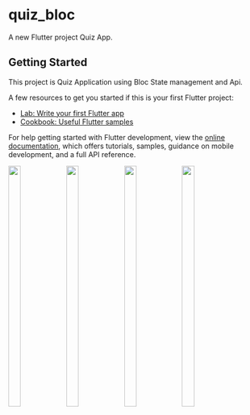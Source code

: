 # quiz_bloc

A new Flutter project Quiz App.

## Getting Started

This project is Quiz Application using Bloc State management and Api.

A few resources to get you started if this is your first Flutter project:

- [Lab: Write your first Flutter app](https://docs.flutter.dev/get-started/codelab)
- [Cookbook: Useful Flutter samples](https://docs.flutter.dev/cookbook)

For help getting started with Flutter development, view the
[online documentation](https://docs.flutter.dev/), which offers tutorials,
samples, guidance on mobile development, and a full API reference.

<p>
  <img src = "https://github.com/ViditSavaliya19/quiz_bloc/assets/77187106/f445fba3-e729-468c-bf7b-87ffd23c29c7" width=22% height=35%>
  <img src = "https://github.com/ViditSavaliya19/quiz_bloc/assets/77187106/4430920f-5fb8-4510-aef3-4329f5fd85fa" width=22% height=35%>
  <img src = "https://github.com/ViditSavaliya19/quiz_bloc/assets/77187106/312e9357-d2bc-43d5-85fd-196ad5ad06c9" width=22% height=35%>
  <img src = "https://github.com/ViditSavaliya19/quiz_bloc/assets/77187106/13272f09-fcba-4af2-93bc-02faf10dedf9" width=22% height=35%>
</p>
